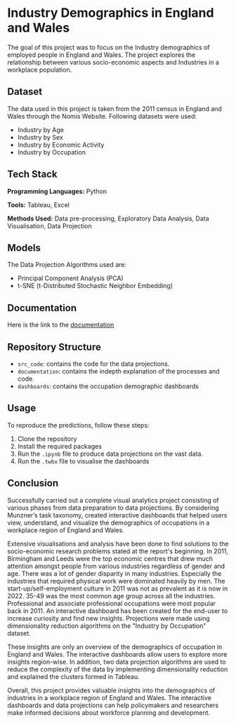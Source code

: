 # Industry Demographics in England and Wales

The goal of this project was to focus on the Industry demographics of employed people in England and Wales. The project explores the relationship between various socio-economic aspects and Industries in a workplace population.

## Dataset

The data used in this project is taken from the 2011 census in England and Wales through the Nomis Website. Following datasets were used:

- Industry by Age
- Industry by Sex
- Industry by Economic Activity
- Industry by Occupation

## Tech Stack

**Programming Languages:** Python

**Tools:** Tableau, Excel

**Methods Used:** Data pre-processing, Exploratory Data Analysis, Data Visualisation, Data Projection

## Models

The Data Projection Algorithms used are:

- Principal Component Analysis (PCA)
- t-SNE (t-Distributed Stochastic Neighbor Embedding)

## Documentation

Here is the link to the [documentation](https://github.com/revyarly/Industry-Demographics-in-England-and-Wales/blob/main/documentation.pdf)


## Repository Structure

 - `src_code`: contains the code for the data  projections.
 - `documentation`: contains the indepth explanation of the processes and code.
 - `dashboards`: contains the occupation demographic dashboards

## Usage

To reproduce the predictions, follow these steps:

1. Clone the repository
2. Install the required packages
3. Run the `.ipynb` file to produce data projections on the vast data. 
4. Run the `.twbx` file to visualise the dashboards 
   
## Conclusion

Successfully carried out a complete visual analytics project consisting of various phases from data preparation to data projections. By considering Munzner’s task taxonomy, created interactive dashboards that helped users view, understand, and visualize the demographics of occupations in a workplace region of England and Wales.

Extensive visualisations and analysis have been done to find solutions to the socio-economic research problems stated at the report's beginning. In 2011, Birmingham and Leeds were the top economic centres that drew much attention amongst people from various industries regardless of gender and age. There was a lot of gender disparity in many industries. Especially the industries that required physical work were dominated heavily by men. The start-up/self-employment culture in 2011 was not as prevalent as it is now in 2022. 35-49 was the most common age group across all the industries. Professional and associate professional occupations were most popular back in 2011. An interactive dashboard has been created for the end-user to increase curiosity and find new insights. Projections were made using dimensionality reduction algorithms on the "Industry by Occupation" dataset.

These insights are only an overview of the demographics of occupation in England and Wales. The interactive dashboards allow users to explore more insights region-wise. In addition, two data projection algorithms are used to reduce the complexity of the data by implementing dimensionality reduction and explained the clusters formed in Tableau.

Overall, this project provides valuable insights into the demographics of industries in a workplace region of England and Wales. The interactive dashboards and data projections can help policymakers and researchers make informed decisions about workforce planning and development.
